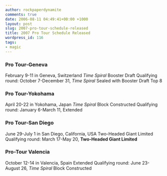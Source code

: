 ```yaml
---
author: rockpaperdynamite
comments: true
date: 2006-08-11 04:49:41+00:00 +1000
layout: post
slug: 2007-pro-tour-schedule-released
title: 2007 Pro Tour Schedule Released
wordpress_id: 116
tags:
- magic
---
```


### Pro Tour-Geneva


February 9-11 in Geneva, Switzerland
_Time Spiral_ Booster Draft
Qualifying round: October 7-December 31, _Time Spiral_ Sealed with Booster Draft Top 8


### Pro Tour-Yokohama


April 20-22 in Yokohama, Japan
_Time Spiral_ Block Constructed
Qualifying round: January 6-March 11, Extended


### Pro Tour-San Diego


June 29-July 1 in San Diego, California, USA
Two-Headed Giant Limited
Qualifying round: March 17-May 20, **Two-Headed Giant Limited**


### Pro-Tour Valencia


October 12-14 in Valencia, Spain
Extended
Qualifying round: June 23-August 26, _Time Spiral_ Block Constructed
